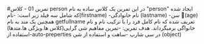 #تمرین 01 - کلاس person در این تمرین یک کلاس ساده به نام "person" ایجاد شده که شامل سه فیلد زیر است: -نام(firstname) -نام خانوادگی (lastname) -سن (َage) همچنین یک متد به نام getfullname تعریف شده که نام کامل فرد را با ترکیب نام و نام خانواگی برمیگرداند. هدف تمرین: -تمرین مفاهیم شی گرایی(کلاس ها.ویژگی ها.متدها) -استفاده ازauto-preperties در سی شارپ -ساهت و استفاده از شی (object)
